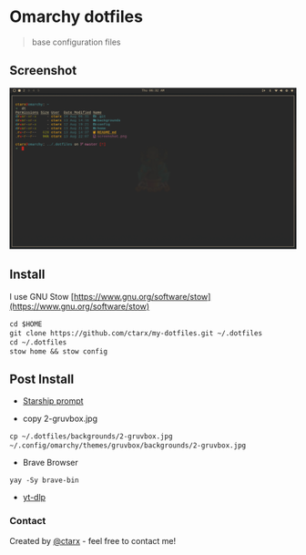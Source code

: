 # Omarchy dotfiles

> base configuration files

## Screenshot

![screenshot](screenshot.png)

## Install

I use GNU Stow [https://www.gnu.org/software/stow](https://www.gnu.org/software/stow)

```shell
cd $HOME
git clone https://github.com/ctarx/my-dotfiles.git ~/.dotfiles
cd ~/.dotfiles
stow home && stow config
```

## Post Install

- [Starship prompt](https://starship.rs/)

- copy 2-gruvbox.jpg

```shell
cp ~/.dotfiles/backgrounds/2-gruvbox.jpg ~/.config/omarchy/themes/gruvbox/backgrounds/2-gruvbox.jpg
```

- Brave Browser

```shell
yay -Sy brave-bin
```

- [yt-dlp](https://github.com/yt-dlp/yt-dlp/wiki/Installation)

### Contact

Created by [@ctarx](https://linuxrocks.online/@ctarx) - feel free to contact me!

